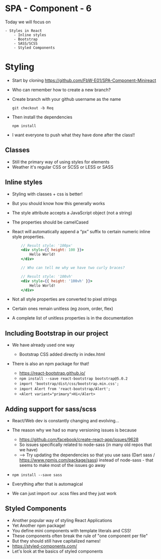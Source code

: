 # SPA - Component - 6

Today we will focus on

    - Styles in React
        - Inline styles
        - Bootstrap
        - SASS/SCSS
        - Styled Components

# Styling

- Start by cloning https://github.com/FbW-E01/SPA-Component-Minireact
- Who can remember how to create a new branch?
- Create branch with your github username as the name

    `git checkout -b Req`

- Then install the dependencies
    
    `npm install`

- I want everyone to push what they have done after the class!!

## Classes

- Still the primary way of using styles for elements
- Weather it's regular CSS or SCSS or LESS or SASS

## Inline styles

- Styling with classes + css is better!
- But you should know how this generally works
- The style attribute accepts a JavaScript object (not a string)
- The properties should be camelCased

- React will automatically append a “px” suffix to certain numeric inline style properties.

    ```jsx
        // Result style: '100px'
        <div style={{ height: 100 }}>
            Hello World!
        </div>

        // Who can tell me why we have two curly braces?

        // Result style: '100vh'
        <div style={{ height: '100vh' }}>
            Hello World!
        </div>
    ```

- Not all style properties are converted to pixel strings
- Certain ones remain unitless (eg zoom, order, flex)
- A complete list of unitless properties is in the documentation

##  Including Bootstrap in our project

- We have already used one way
    - Bootstrap CSS added directly in index.html

- There is also an npm package for that!
    - https://react-bootstrap.github.io/
    - `npm install --save react-bootstrap bootstrap@5.0.2`
    - `import 'bootstrap/dist/css/bootstrap.min.css';`
    - `import Alert from 'react-bootstrap/Alert';`
    - `<Alert variant="primary">Hi</Alert>`

## Adding support for sass/scss

- React/Web dev is constantly changing and evolving...
- The reason why we had so many versioning issues is because
    - https://github.com/facebook/create-react-app/issues/9628
    - So issues specifically related to node-sass (in many old repos that we have)
    - --> Try updating the dependencies so that you use sass (Dart sass / https://www.npmjs.com/package/sass) instead of node-sass - that seems to make most of the issues go away

- `npm install --save sass`
- Everything after that is automagical
- We can just import our .scss files and they just work


## Styled Components

- Another popular way of styling React Applications
- Yet Another npm package!
- You define mini components with template literals and CSS!
- These components often break the rule of "one component per file"
- But they should still have capitalized names!
- https://styled-components.com/
- Let's look at the basics of styled components
